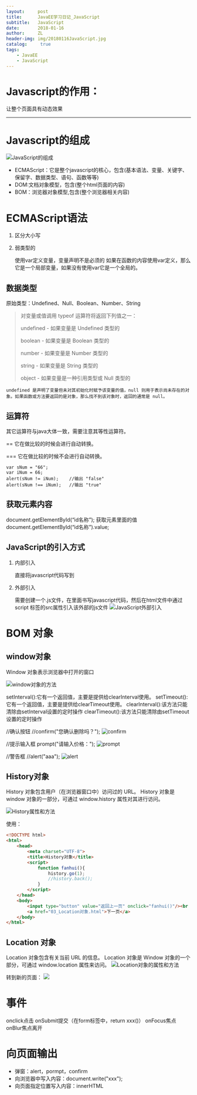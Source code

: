 ```yaml
---
layout:     post
title:      JavaEE学习日记_JavaScript
subtitle:   JavaScript
date:       2018-01-16
author:     ZL
header-img: img/20180116JavaScript.jpg
catalog: 	 true
tags:
    - JavaEE
    - JavaScript
---
```




# Javascript的作用：
让整个页面具有动态效果

----

# Javascript的组成
![JavaScript的组成](http://ovoxjpcrm.bkt.clouddn.com/c8f0f81013d2ba8c83b0a37c0e7712cd.png)
- ECMAScript：它是整个javascript的核心，包含(基本语法、变量、关键字、保留字、数据类型、语句、函数等等)
- DOM:文档对象模型，包含(整个html页面的内容)
- BOM：浏览器对象模型,包含(整个浏览器相关内容)

# ECMAScript语法
1. 区分大小写
2. 弱类型的

    使用var定义变量，变量声明不是必须的
    如果在函数的内容使用var定义，那么它是一个局部变量，如果没有使用var它是一个全局的。

## 数据类型
原始类型：Undefined、Null、Boolean、Number、String

>对变量或值调用 typeof 运算符将返回下列值之一：
>
>undefined - 如果变量是 Undefined 类型的
>
>boolean - 如果变量是 Boolean 类型的
>
>number - 如果变量是 Number 类型的
>
>string - 如果变量是 String 类型的
>
>object - 如果变量是一种引用类型或 Null 类型的

    undefined 是声明了变量但未对其初始化时赋予该变量的值，null 则用于表示尚未存在的对象。如果函数或方法要返回的是对象，那么找不到该对象时，返回的通常是 null。

## 运算符

其它运算符与java大体一致，需要注意其等性运算符。

== 它在做比较的时候会进行自动转换。

=== 它在做比较的时候不会进行自动转换。

    var sNum = "66";
    var iNum = 66;
    alert(sNum != iNum);	//输出 "false"
    alert(sNum !== iNum);	//输出 "true"


## 获取元素内容
document.getElementById(“id名称”); 获取元素里面的值
document.getElementById(“id名称”).value;

## JavaScript的引入方式
1. 内部引入

    直接将javascript代码写到<script type=”text/javascript”></script>

2. 外部引入

    需要创建一个.js文件，在里面书写javascript代码，然后在html文件中通过script 标签的src属性引入该外部的js文件
![JavaScript外部引入](http://ovoxjpcrm.bkt.clouddn.com/841b0a735f9c63456fea1dce14ef2a2c.png)


# BOM 对象
## window对象
Window 对象表示浏览器中打开的窗口

![window对象的方法](http://ovoxjpcrm.bkt.clouddn.com/36e1d9fa610b4e1238d7f739edcb4fbe.png)

setInterval():它有一个返回值，主要是提供给clearInterval使用。
setTimeout():它有一个返回值，主要是提供给clearTimeout使用。
clearInterval():该方法只能清除由setInterval设置的定时操作
clearTimeout():该方法只能清除由setTimeout设置的定时操作



//确认按钮
//confirm("您确认删除吗？");
![confirm](http://ovoxjpcrm.bkt.clouddn.com/9fd29c92857241643a4178653622aca8.png)

//提示输入框
prompt("请输入价格：");
![prompt](http://ovoxjpcrm.bkt.clouddn.com/1e7a4147ef4f66fc5a58ffc4257863d3.png)

//警告框
//alert("aaa");
![alert](http://ovoxjpcrm.bkt.clouddn.com/d41322d12dc55ceab7ba11dbc850c6ba.png)


## History对象
History 对象包含用户（在浏览器窗口中）访问过的 URL。
History 对象是 window 对象的一部分，可通过 window.history 属性对其进行访问。


![History属性和方法](http://ovoxjpcrm.bkt.clouddn.com/6ff065a64424150cb8db8da33439ad50.png)


使用：
```html
<!DOCTYPE html>
<html>
	<head>
		<meta charset="UTF-8">
		<title>History对象</title>
		<script>
			function fanhui(){
				history.go(1);
				//history.back();
			}
		</script>
	</head>
	<body>
		<input type="button" value="返回上一页" onclick="fanhui()"/><br />
		<a href="03_Location对象.html">下一页</a>
	</body>
</html>
```



## Location 对象
Location 对象包含有关当前 URL 的信息。
Location 对象是 Window 对象的一个部分，可通过 window.location 属性来访问。
![Location对象的属性和方法](http://ovoxjpcrm.bkt.clouddn.com/9ce63c1dbd35ef1928b2abd5623cb709.png)

转到新的页面：
![](http://ovoxjpcrm.bkt.clouddn.com/3950f6894af3f208d98326a29d9b5085.png)


# 事件
onclick点击
onSubmit提交（在form标签中，return xxx()）
onFocus焦点
onBlur焦点离开


# 向页面输出
- 弹窗：alert，pormpt，confirm
- 向浏览器中写入内容：document.write("xxx");
- 向页面指定位置写入内容：innerHTML
